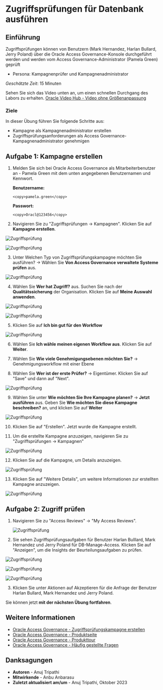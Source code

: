 # Zugriffsprüfungen für Datenbank ausführen

## Einführung

Zugriffsprüfungen können von Benutzern (Mark Hernandez, Harlan Bullard, Jerry Poland) über die Oracle Access Governance-Konsole durchgeführt werden und werden vom Access Governance-Administrator (Pamela Green) geprüft

*   Persona: Kampagnenprüfer und Kampagnenadministrator

_Geschätzte Zeit_: 15 Minuten

Sehen Sie sich das Video unten an, um einen schnellen Durchgang des Labors zu erhalten. [Oracle Video Hub - Video ohne Größenanpassung](videohub:1_0sz90jrj)

### Ziele

In dieser Übung führen Sie folgende Schritte aus:

*   Kampagne als Kampagnenadministrator erstellen
*   Zugriffsprüfungsanforderungen als Access Governance-Kampagnenadministrator genehmigen

## Aufgabe 1: Kampagne erstellen

1.  Melden Sie sich bei Oracle Access Governance als Mitarbeiterbenutzer an - Pamela Green mit dem unten angegebenen Benutzernamen und Kennwort.
    
    **Benutzername:**
    
        <copy>pamela.green</copy>
        
    
    **Passwort:**
    
        <copy>Oracl@123456</copy>
        
2.  Navigieren Sie zu "Zugriffsprüfungen -> Kampagnen". Klicken Sie auf **Kampagne erstellen**.
    

![Zugriffsprüfung](images/navigate-campaigns.png)

![Zugriffsprüfung](images/create-campaign.png)

3.  Unter Welchen Typ von Zugriffsprüfungskampagne möchten Sie ausführen? -> Wählen Sie **Von Access Governance verwaltete Systeme prüfen** aus.

![Zugriffsprüfung](images/access-review-ag.png)

4.  Wählen Sie **Wer hat Zugriff?** aus. Suchen Sie nach der **Qualitätssicherung** der Organisation. Klicken Sie auf **Meine Auswahl anwenden**.

![Zugriffsprüfung](images/who-has-access.png)

![Zugriffsprüfung](images/quality-assurance.png)

5.  Klicken Sie auf **Ich bin gut für den Workflow**

![Zugriffsprüfung](images/select-workflow.png)

6.  Wählen Sie **Ich wähle meinen eigenen Workflow aus**. Klicken Sie auf **Weiter**.
    
7.  Wählen Sie **Wie viele Genehmigungsebenen möchten Sie?** -> Genehmigungsworkflow mit einer Ebene
    
8.  Wählen Sie **Wer ist der erste Prüfer?** -> Eigentümer. Klicken Sie auf "Save" und dann auf "Next".
    

![Zugriffsprüfung](images/edit-workflow.png)

9.  Wählen Sie unter **Wie möchten Sie Ihre Kampagne planen?** -> **Jetzt ausführen** aus. Geben Sie **Wie möchten Sie diese Kampagne beschreiben?** an, und klicken Sie auf **Weiter**

![Zugriffsprüfung](images/create-workflow.png)

10.  Klicken Sie auf "Erstellen". Jetzt wurde die Kampagne erstellt.
    
11.  Um die erstellte Kampagne anzuzeigen, navigieren Sie zu "Zugriffsprüfungen -> Kampagnen"
    

![Zugriffsprüfung](images/campaign-name.png)

12.  Klicken Sie auf die Kampagne, um Details anzuzeigen.

![Zugriffsprüfung](images/view-campaign.png)

13.  Klicken Sie auf "Weitere Details", um weitere Informationen zur erstellten Kampagne anzuzeigen.

![Zugriffsprüfung](images/campaign-details.png)

## Aufgabe 2: Zugriff prüfen

1.  Navigieren Sie zu "Access Reviews" -> "My Access Reviews".
    
    ![Zugriffsprüfung](images/view-access-review-request.png)
    
2.  Sie sehen Zugriffsprüfungsaufgaben für Benutzer Harlan Bulllard, Mark Hernandez und Jerry Poland für DB-Manage-Access. Klicken Sie auf "Anzeigen", um die Insights der Beurteilungsaufgaben zu prüfen.
    

![Zugriffsprüfung](images/harlan-user.png)

![Zugriffsprüfung](images/jerry-user.png)

![Zugriffsprüfung](images/mark-user.png)

3.  Klicken Sie unter Aktionen auf Akzeptieren für die Anfrage der Benutzer Harlan Bullard, Mark Hernandez und Jerry Poland.

Sie können jetzt **mit der nächsten Übung fortfahren**.

## Weitere Informationen

*   [Oracle Access Governance - Zugriffsprüfungskampagne erstellen](https://docs.oracle.com/en/cloud/paas/access-governance/pdapg/index.html)
*   [Oracle Access Governance - Produktseite](https://www.oracle.com/security/cloud-security/access-governance/)
*   [Oracle Access Governance - Produkttour](https://www.oracle.com/webfolder/s/quicktours/paas/pt-sec-access-governance/index.html)
*   [Oracle Access Governance - Häufig gestellte Fragen](https://www.oracle.com/security/cloud-security/access-governance/faq/)

## Danksagungen

*   **Autoren** - Anuj Tripathi
*   **Mitwirkende** - Anbu Anbarasu
*   **Zuletzt aktualisiert am/um** - Anuj Tripathi, Oktober 2023